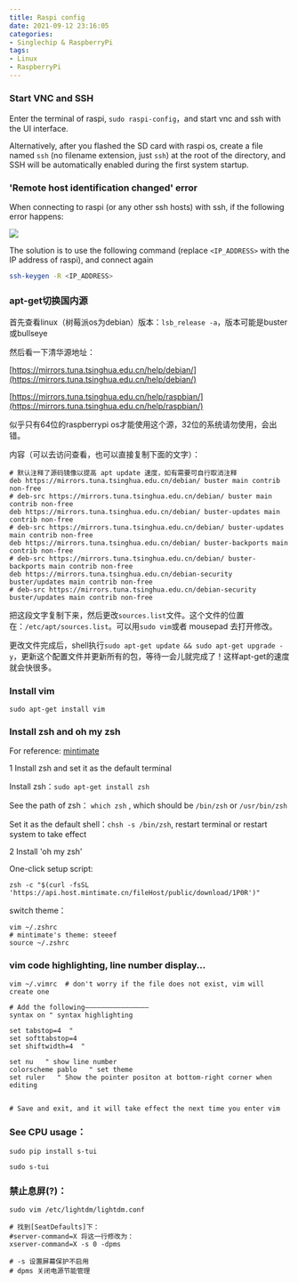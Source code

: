 ```yaml
---
title: Raspi config
date: 2021-09-12 23:16:05
categories: 
- Singlechip & RaspberryPi
tags: 
- Linux
- RaspberryPi
---
```



### Start VNC and SSH

Enter the terminal of raspi, `sudo raspi-config`，and start vnc and ssh with the UI interface.

Alternatively, after you flashed the SD card with raspi os, create a file named `ssh` (no filename extension, just `ssh`) at the root of the directory, and SSH will be automatically enabled during the first system startup.

*<!-- more -->*

### 'Remote host identification changed' error

When connecting to raspi (or any other ssh hosts) with ssh, if the following error happens: 

![](02_raspi_config/ssh_host_changed.png)

The solution is to use the following command (replace `<IP_ADDRESS>` with the IP address of raspi), and connect again

```sh
ssh-keygen -R <IP_ADDRESS>
```

### apt-get切换国内源

首先查看linux（树莓派os为debian）版本：`lsb_release -a`，版本可能是buster或bullseye

然后看一下清华源地址：

 [https://mirrors.tuna.tsinghua.edu.cn/help/debian/](https://mirrors.tuna.tsinghua.edu.cn/help/debian/)

[https://mirrors.tuna.tsinghua.edu.cn/help/raspbian/](https://mirrors.tuna.tsinghua.edu.cn/help/raspbian/)

<div class="note note-warning"><p>似乎只有64位的raspberrypi os才能使用这个源，32位的系统请勿使用，会出错。</p></div>

内容（可以去访问查看，也可以直接复制下面的文字）：

```shell
# 默认注释了源码镜像以提高 apt update 速度，如有需要可自行取消注释
deb https://mirrors.tuna.tsinghua.edu.cn/debian/ buster main contrib non-free
# deb-src https://mirrors.tuna.tsinghua.edu.cn/debian/ buster main contrib non-free
deb https://mirrors.tuna.tsinghua.edu.cn/debian/ buster-updates main contrib non-free
# deb-src https://mirrors.tuna.tsinghua.edu.cn/debian/ buster-updates main contrib non-free
deb https://mirrors.tuna.tsinghua.edu.cn/debian/ buster-backports main contrib non-free
# deb-src https://mirrors.tuna.tsinghua.edu.cn/debian/ buster-backports main contrib non-free
deb https://mirrors.tuna.tsinghua.edu.cn/debian-security buster/updates main contrib non-free
# deb-src https://mirrors.tuna.tsinghua.edu.cn/debian-security buster/updates main contrib non-free
```

把这段文字复制下来，然后更改`sources.list`文件。这个文件的位置在：`/etc/apt/sources.list`。可以用`sudo vim`或者 mousepad 去打开修改。

更改文件完成后，shell执行`sudo apt-get update && sudo apt-get upgrade -y`，更新这个配置文件并更新所有的包，等待一会儿就完成了！这样apt-get的速度就会快很多。



### Install vim

```shell
sudo apt-get install vim 
```



### Install zsh and oh my zsh

For reference:  [mintimate](https://mintimate.cn)

1 Install zsh and set it as the default terminal 

Install zsh：`sudo apt-get install zsh`

See the path of zsh： `which zsh` , which should be `/bin/zsh` or `/usr/bin/zsh`

Set it as the default shell：`chsh -s /bin/zsh`, restart terminal or restart system to take effect

2 Install 'oh my zsh'

One-click setup script:

```shell
zsh -c "$(curl -fsSL 'https://api.host.mintimate.cn/fileHost/public/download/1P0R')"
```

switch theme：

```shell
vim ~/.zshrc
# mintimate's theme: steeef
source ~/.zshrc
```



### vim code highlighting, line number display...

```shell
vim ~/.vimrc  # don't worry if the file does not exist, vim will create one 

# Add the following————————————————
syntax on " syntax highlighting

set tabstop=4  " 
set softtabstop=4
set shiftwidth=4  "  

set nu   " show line number
colorscheme pablo   " set theme
set ruler   " Show the pointer positon at bottom-right corner when editing


# Save and exit, and it will take effect the next time you enter vim

```





### See CPU usage：

```shell
sudo pip install s-tui

sudo s-tui
```



### 禁止息屏(?)：

```shell
sudo vim /etc/lightdm/lightdm.conf

# 找到[SeatDefaults]下：
#server-command=X 将这一行修改为：
xserver-command=X -s 0 -dpms

# -s 设置屏幕保护不启用
# dpms 关闭电源节能管理
```
